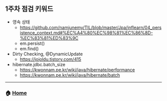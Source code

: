 ## 1주차 점검 키워드
* 영속 상태
  * https://github.com/namjunemy/TIL/blob/master/Jpa/inflearn/04_persistence_context.md#%EC%A4%80%EC%98%81%EC%86%8D-%EC%83%81%ED%83%9C
  * em.persist()
  * em.find()
* Dirty Checking, @DynamicUpdate
  * https://jojoldu.tistory.com/415
* hibernate.jdbc.batch_size
  * https://kwonnam.pe.kr/wiki/java/hibernate/performance
  * https://kwonnam.pe.kr/wiki/java/hibernate/batch


---

### :house: [Home](https://github.com/team-zunior/orm-jpa-basic)
